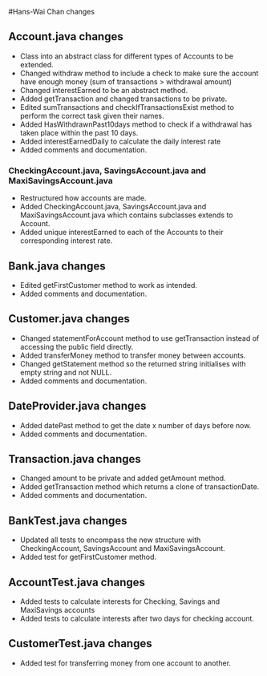 #Hans-Wai Chan changes

## Account.java changes

- Class into an abstract class for different types of Accounts to be extended.
- Changed withdraw method to include a check to make sure the account have enough money (sum of transactions > withdrawal amount)
- Changed interestEarned to be an abstract method.
- Added getTransaction and changed transactions to be private.
- Edited sumTransactions and checkIfTransactionsExist method to perform the correct task given their names.
- Added HasWithdrawnPast10days method to check if a withdrawal has taken place within the past 10 days.
- Added interestEarnedDaily to calculate the daily interest rate
- Added comments and documentation.

### CheckingAccount.java, SavingsAccount.java and MaxiSavingsAccount.java
 - Restructured how accounts are made. 
 - Added CheckingAccount.java, SavingsAccount.java and MaxiSavingsAccount.java which contains subclasses extends to Account.
 - Added unique interestEarned to each of the Accounts to their corresponding interest rate. 

## Bank.java changes

- Edited getFirstCustomer method to work as intended.
- Added comments and documentation.

## Customer.java changes

- Changed statementForAccount method to use getTransaction instead of accessing the public field directly.
- Added transferMoney method to transfer money between accounts. 
- Changed getStatement method so the returned string initialises  with empty string and not NULL.
- Added comments and documentation.
 
## DateProvider.java changes

- Added datePast method to get the date x number of days before now.
- Added comments and documentation. 

## Transaction.java changes

- Changed amount to be private and added getAmount method.
- Added getTransaction method which returns a clone of transactionDate.
- Added comments and documentation.

## BankTest.java changes

- Updated all tests to encompass the new structure with CheckingAccount, SavingsAccount and MaxiSavingsAccount.
- Added test for getFirstCustomer method.

## AccountTest.java changes

- Added tests to calculate interests for Checking, Savings and MaxiSavings accounts
- Added tests to calculate interests after two days for checking account.

## CustomerTest.java changes

- Added test for transferring money from one account to another.



